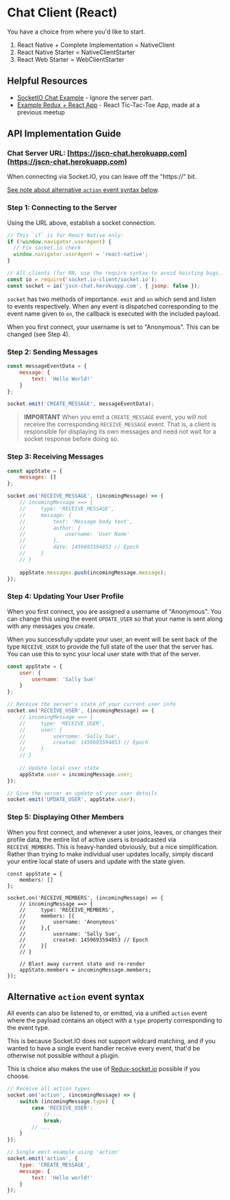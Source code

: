 # Chat Client (React)

You have a choice from where you'd like to start.

1. React Native + Complete Implementation = NativeClient
2. React Native Starter = NativeClientStarter
3. React Web Starter = WebClientStarter

## Helpful Resources
- [SocketIO Chat Example](http://socket.io/get-started/chat/) - Ignore the server part.
- [Example Redux + React App](https://github.com/jscodingnights/react-tic-tac-toe) - React Tic-Tac-Toe App, made at a previous meetup

## API Implementation Guide

### Chat Server URL: [https://jscn-chat.herokuapp.com](https://jscn-chat.herokuapp.com)

When connecting via Socket.IO, you can leave off the "https://" bit. 

[See note about alternative `action` event syntax below](#alternative-action-event-syntax).

### Step 1: Connecting to the Server

Using the URL above, establish a socket connection.

```javascript
// This `if` is for React Native only:
if (!window.navigator.userAgent) {
  // Fix socket.io check
  window.navigator.userAgent = 'react-native';
}

// All clients (for RN, use the require syntax to avoid hoisting bugs... trust me)
const io = require('socket.io-client/socket.io');
const socket = io('jscn-chat.herokuapp.com', { jsonp: false });
```

`socket` has two methods of importance.  `emit` and `on` which send and listen to events respectively.  When any event is dispatched corresponding to the event name given to `on`, the callback is executed with the included payload.

When you first connect, your username is set to "Anonymous".  This can be changed (see Step 4).

### Step 2: Sending Messages

```javascript
const messageEventData = { 
    message: { 
        text: 'Hello World!' 
    }
};

socket.emit('CREATE_MESSAGE', messageEventData);
```

>**IMPORTANT** When you emit a `CREATE_MESSAGE` event, you will not receive the corresponding `RECEIVE_MESSAGE` event.  That is, a client is responsible for displaying its own messages and need not wait for a socket response before doing so.

### Step 3: Receiving Messages

```javascript
const appState = {
    messages: []
};

socket.on('RECEIVE_MESSAGE', (incomingMessage) => {
    // incomingMessage ==> {
    //     type: 'RECEIVE_MESSAGE',
    //     message: {
    //         text: 'Message body text',
    //         author: {
    //             username: 'User Name'         
    //         },
    //         date: 1459693594853 // Epoch
    //     }
    // }
    
    appState.messages.push(incomingMessage.message);
});
```

### Step 4: Updating Your User Profile

When you first connect, you are assigned a username of "Anonymous".  You can change this using the event `UPDATE_USER` so that your name is sent along with any messages you create.

When you successfully update your user, an event will be sent back of the type `RECEIVE_USER` to provide the full state of the user that the server has.  You can use this to sync your local user state with that of the server.

```javascript
const appState = {
    user: {
        username: 'Sally Sue'
    }
};

// Receive the server's state of your current user info
socket.on('RECEIVE_USER', (incomingMessage) => {
    // incomingMessage ==> {
    //     type: 'RECEIVE_USER',
    //     user: {
    //         username: 'Sally Sue',
    //         created: 1459693594853 // Epoch
    //     }
    // }
    
    // Update local user state
    appState.user = incomingMessage.user;
});

// Give the server an update of your user details
socket.emit('UPDATE_USER', appState.user);
```

### Step 5: Displaying Other Members

When you first connect, and whenever a user joins, leaves, or changes their profile data, the entire list of active users is broadcasted via `RECEIVE_MEMBERS`.  This is heavy-handed obviously, but a nice simplification. Rather than trying to make individual user updates locally, simply discard your entire local state of users and update with the state given.

```
const appState = {
    members: []
};

socket.on('RECEIVE_MEMBERS', (incomingMessage) => {
    // incomingMessage ==> {
    //     type: 'RECEIVE_MEMBERS',
    //     members: [{
    //         username: 'Anonymous'
    //     },{
    //         username: 'Sally Sue',
    //         created: 1459693594853 // Epoch
    //     }]
    // }

    // Blast away current state and re-render
    appState.members = incomingMessage.members;
});
```


## Alternative `action` event syntax

All events can also be listened to, or emitted, via a unified `action` event where the payload contains an object with a `type` property corresponding to the event type.  

This is because Socket.IO does not support wildcard matching, and if you wanted to have a single event handler receive every event, that'd be otherwise not possible without a plugin.

This is choice also makes the use of [Redux-socket.io](https://github.com/itaylor/redux-socket.io) possible if you choose.

```javascript
// Receive all action types
socket.on('action', (incomingMessage) => {
    switch (incomingMessage.type) {
        case 'RECEIVE_USER':
            // ...
            break;
        // ...
    }
});

// Single emit example using 'action'
socket.emit('action', {
    type: 'CREATE_MESSAGE',
    message: {
        text: 'Hello world!'
    }
});
```




